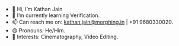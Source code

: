 - 👋 Hi, I’m Kathan Jain
- 🌱 I’m currently learning Verification.
- 📫 Can reach me on: kathan.jain@morphing.in | +91 9680330020. 
- 😄 Pronouns: He/Him.
- 👀 Interests: Cinematography, Video Editing.
